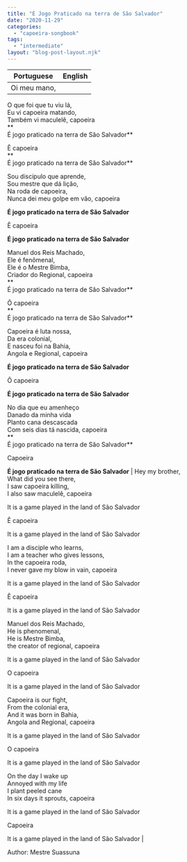 ```yaml
---
title: "É Jogo Praticado na terra de São Salvador"
date: "2020-11-29"
categories: 
  - "capoeira-songbook"
tags: 
  - "intermediate"
layout: "blog-post-layout.njk"
---
```


| Portuguese | English |
| --- | --- |
| Oi meu mano,  
O que foi que tu viu lá,  
Eu vi capoeira matando,  
Também vi maculelê, capoeira  
**  
É jogo praticado na terra de Săo Salvador**  
  
Ê capoeira  
**  
É jogo praticado na terra de Săo Salvador**  
  
Sou discípulo que aprende,  
Sou mestre que dá liçăo,  
Na roda de capoeira,  
Nunca dei meu golpe em văo, capoeira  
  
**É jogo praticado na terra de Săo Salvador**  
  
Ê capoeira  
  
**É jogo praticado na terra de Săo Salvador**  
  
Manuel dos Reis Machado,  
Ele é fenômenal,  
Ele é o Mestre Bimba,  
Criador do Regional, capoeira  
**  
É jogo praticado na terra de Săo Salvador**  
  
Ô capoeira  
**  
É jogo praticado na terra de Săo Salvador**  
  
Capoeira é luta nossa,  
Da era colonial,  
E nasceu foi na Bahia,  
Angola e Regional, capoeira  
  
**É jogo praticado na terra de Săo Salvador**  
  
Ô capoeira  
  
**É jogo praticado na terra de Săo Salvador**  
  
No dia que eu amenheço  
Danado da minha vida  
Planto cana descascada  
Com seis dias tá nascida, capoeira  
**  
É jogo praticado na terra de Săo Salvador**  
  
Capoeira  
  
**É jogo praticado na terra de Săo Salvador** | Hey my brother,  
What did you see there,  
I saw capoeira killing,  
I also saw maculelê, capoeira  
  
It is a game played in the land of São Salvador  
  
Ê capoeira  
  
It is a game played in the land of São Salvador  
  
I am a disciple who learns,  
I am a teacher who gives lessons,  
In the capoeira roda,  
I never gave my blow in vain, capoeira  
  
It is a game played in the land of São Salvador  
  
Ê capoeira  
  
It is a game played in the land of São Salvador  
  
Manuel dos Reis Machado,  
He is phenomenal,  
He is Mestre Bimba,  
the creator of regional, capoeira  
  
It is a game played in the land of São Salvador  
  
O capoeira  
  
It is a game played in the land of São Salvador  
  
Capoeira is our fight,  
From the colonial era,  
And it was born in Bahia,  
Angola and Regional, capoeira  
  
It is a game played in the land of São Salvador  
  
O capoeira  
  
It is a game played in the land of São Salvador  
  
On the day I wake up  
Annoyed with my life  
I plant peeled cane  
In six days it sprouts, capoeira  
  
It is a game played in the land of São Salvador  
  
Capoeira  
  
It is a game played in the land of São Salvador |

<figcaption>

Author: Mestre Suassuna

</figcaption>
